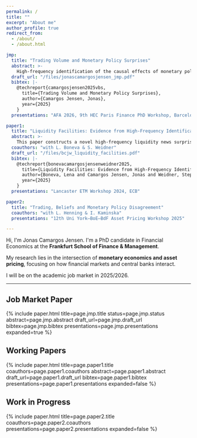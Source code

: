 ```yaml
---
permalink: /
title: ""
excerpt: "About me"
author_profile: true
redirect_from: 
  - /about/
  - /about.html

jmp:
  title: "Trading Volume and Monetary Policy Surprises"
  abstract: >-
    High-frequency identification of the causal effects of monetary policy relies on measuring monetary policy surprises–changes in interest rate futures prices in narrow windows around FOMC announcements capturing unexpected shifts in market-based interest rate expectations. Constructing these surprises entails two key heuristic choices: the event window and the set of interest rate futures contracts. This paper introduces the Volume-Based Monetary Policy Surprise (VBS), which uses abnormal trading volume to let the market endogenously determine the relevant event windows, set of futures contracts and their loadings in the resulting surprise measure for each announcement. The announcement-specific event windows flexibly capture when prices continue adjusting beyond conventional 30-minute windows and when relevant information is released during press conferences. The announcement-specific loadings naturally shift toward longer-dated contracts when the Federal Reserve relies on forward guidance about future policy. The VBS doubles the estimated impact of monetary policy on Treasury yields and equity markets and has a sizable impact on macroeconomic aggregates.
  draft_url: "/files/jonascamargosjensen_jmp.pdf"
  bibtex: |-
    @techreport{camargosjensen2025vbs,
      title={Trading Volume and Monetary Policy Surprises},
      author={Camargos Jensen, Jonas},
      year={2025}
    }
  presentations: "AFA 2026, 9th HEC Paris Finance PhD Workshop, Barcelona Summer Forum - Advances in Structural Shock Identification, AEA 2025, 3rd PhD Workshop on Money & Finance at Sveriges Riksbank"

paper1:
  title: "Liquidity Facilities: Evidence from High-Frequency Identification"
  abstract: >-
    This paper constructs a novel high-frequency liquidity news surprise to identify the effects of Federal Reserve liquidity facility announcements during the Global Financial Crisis and COVID-19 pandemic. Using local projections, we show that liquidity facility announcements substantially lower long-term Treasury yields, with a one percentage point expansionary surprise reducing 10-year yields by approximately 0.2 percentage points. This effect operates almost entirely through term premia rather than expected future short rates. Inconvenience yields on treasury securities fall substantially and primary dealers increase their relative holdings of Treasuries. Our findings demonstrate that liquidity facilities represent an effective tool which reduces risk premia during financial crises.
  coauthors: "with L. Boneva & S. Weidner"
  draft_url: "/files/bcjw_liquidity_facilities.pdf"
  bibtex: |-
    @techreport{bonevacamargosjensenweidner2025,
      title={Liquidity Facilities: Evidence from High-Frequency Identification},
      author={Boneva, Lena and Camargos Jensen, Jonas and Weidner, Stephanie},
      year={2025}
    }
  presentations: "Lancaster ETM Workshop 2024, ECB"

paper2:
  title: "Trading, Beliefs and Monetary Policy Disagreement"
  coauthors: "with L. Henning & I. Kaminska"
  presentations: "12th Uni York–BoE–BdF Asset Pricing Workshop 2025"

---
```

<style>
/* Homepage paper typography — hard override */
.page__content .paper .paper__abstract,
.page__content .paper .paper__abstract p {
  font-size: 0.80rem !important;
  line-height: 1.62 !important;
}

.page__content .paper .paper__presentations,
.page__content .paper .paper__presentations p,
.page__content .paper .paper__presentations ul,
.page__content .paper .paper__presentations li {
  font-size: 0.72rem !important;
  line-height: 1.50 !important;
}
</style>

Hi, I'm Jonas Camargos Jensen. I'm a PhD candidate in Financial Economics at the **Frankfurt School of Finance & Management**. 

My research lies in the intersection of **monetary economics and asset pricing**, focusing on how financial markets and central banks interact.

I will be on the academic job market in 2025/2026.

---

## Job Market Paper

{% include paper.html title=page.jmp.title status=page.jmp.status abstract=page.jmp.abstract draft_url=page.jmp.draft_url bibtex=page.jmp.bibtex presentations=page.jmp.presentations expanded=true %}


## Working Papers

{% include paper.html title=page.paper1.title coauthors=page.paper1.coauthors abstract=page.paper1.abstract draft_url=page.paper1.draft_url bibtex=page.paper1.bibtex presentations=page.paper1.presentations expanded=false %}



## Work in Progress

{% include paper.html title=page.paper2.title coauthors=page.paper2.coauthors presentations=page.paper2.presentations expanded=false %}
